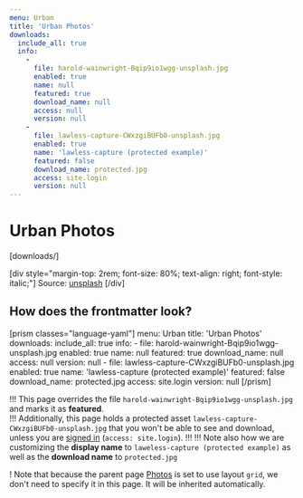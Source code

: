 ```yaml
---
menu: Urban
title: 'Urban Photos'
downloads:
  include_all: true
  info:
    -
      file: harold-wainwright-Bqip9io1wgg-unsplash.jpg
      enabled: true
      name: null
      featured: true
      download_name: null
      access: null
      version: null
    -
      file: lawless-capture-CWxzgiBUFb0-unsplash.jpg
      enabled: true
      name: 'lawless-capture (protected example)'
      featured: false
      download_name: protected.jpg
      access: site.login
      version: null
---
```


# Urban Photos

[downloads/]

[div style="margin-top: 2rem; font-size: 80%; text-align: right; font-style: italic;"]
Source: [unsplash](https://unsplash.com/?target=_blank)
[/div]

## How does the frontmatter look?

[prism classes="language-yaml"]
menu: Urban
title: 'Urban Photos'
downloads:
  include_all: true
  info:
    -
      file: harold-wainwright-Bqip9io1wgg-unsplash.jpg
      enabled: true
      name: null
      featured: true
      download_name: null
      access: null
      version: null
    -
      file: lawless-capture-CWxzgiBUFb0-unsplash.jpg
      enabled: true
      name: 'lawless-capture (protected example)'
      featured: false
      download_name: protected.jpg
      access: site.login
      version: null
[/prism]

!!! This page overrides the file `harold-wainwright-Bqip9io1wgg-unsplash.jpg` and marks it as **featured**.  
!!! Additionally, this page holds a protected asset `lawless-capture-CWxzgiBUFb0-unsplash.jpg` that you won't be able to see and download, unless you are [signed in](/sign-in) (`access: site.login`).
!!!
!!! Note also how we are customizing the **display name** to `laweless-capture (protected example)` as well as the **download name** to `protected.jpg`

! Note that because the parent page [Photos](../) is set to use layout `grid`, we don't need to specify it in this page. It will be inherited automatically.